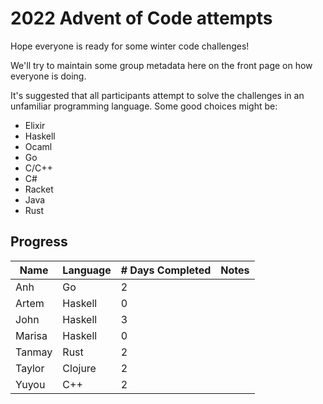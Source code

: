 # 2022 Advent of Code attempts

Hope everyone is ready for some winter code challenges!

We'll try to maintain some group metadata here on the front page on how everyone is doing.

It's suggested that all participants attempt to solve the challenges in an unfamiliar programming language. Some good choices might be:
- Elixir
- Haskell
- Ocaml
- Go
- C/C++
- C#
- Racket
- Java
- Rust

## Progress

| Name   	| Language 	| # Days Completed 	| Notes               	|
|--------	|----------	|------------------	|---------------------	|
| Anh    	| Go       	| 2                	|                     	|
| Artem 	| Haskell  	| 0                	|                     	|
| John   	| Haskell  	| 3                	|                     	|
| Marisa 	| Haskell  	| 0                	|                     	|
| Tanmay 	| Rust     	| 2                	|                     	|
| Taylor 	| Clojure  	| 2                	|                     	|
| Yuyou 	| C++       	| 2                	|                     	|
